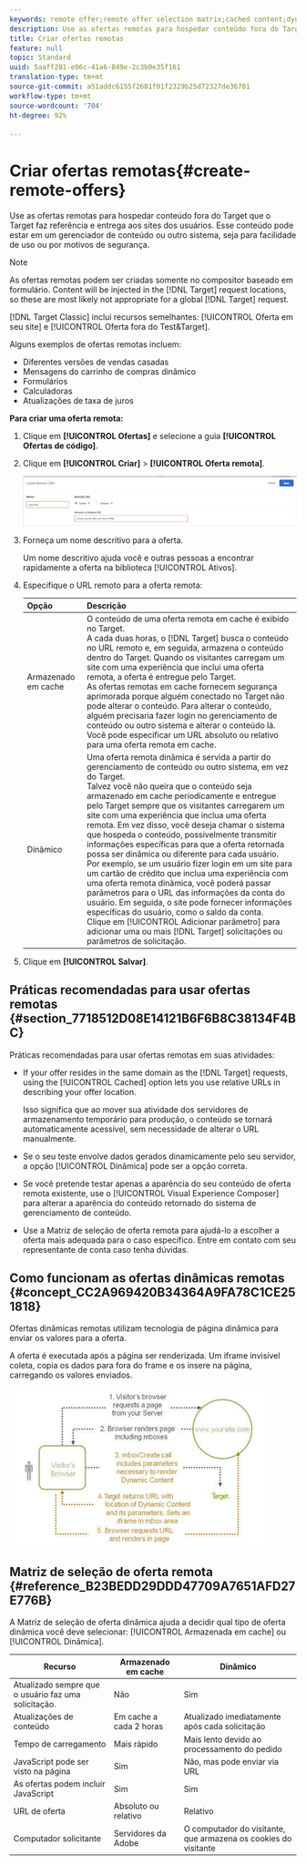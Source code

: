 ```yaml
---
keywords: remote offer;remote offer selection matrix;cached content;dynamic content
description: Use as ofertas remotas para hospedar conteúdo fora do Target que o Target faz referência e entrega aos sites dos usuários. Esse conteúdo pode estar em um gerenciador de conteúdo ou outro sistema, seja para facilidade de uso ou por motivos de segurança.
title: Criar ofertas remotas
feature: null
topic: Standard
uuid: 5aaff281-e96c-41a6-849e-2c3b0e35f161
translation-type: tm+mt
source-git-commit: a51addc6155f2681f01f2329b25d72327de36701
workflow-type: tm+mt
source-wordcount: '704'
ht-degree: 92%

---
```



# Criar ofertas remotas{#create-remote-offers}

Use as ofertas remotas para hospedar conteúdo fora do Target que o Target faz referência e entrega aos sites dos usuários. Esse conteúdo pode estar em um gerenciador de conteúdo ou outro sistema, seja para facilidade de uso ou por motivos de segurança.

>[!NOTE]
>
>As ofertas remotas podem ser criadas somente no compositor baseado em formulário. Content will be injected in the [!DNL Target] request locations, so these are most likely not appropriate for a global [!DNL Target] request.
>
>[!DNL Target Classic] inclui recursos semelhantes: [!UICONTROL Oferta em seu site] e [!UICONTROL Oferta fora do Test&amp;Target].

Alguns exemplos de ofertas remotas incluem:

* Diferentes versões de vendas casadas
* Mensagens do carrinho de compras dinâmico
* Formulários
* Calculadoras
* Atualizações de taxa de juros

**Para criar uma oferta remota:**

1. Clique em **[!UICONTROL Ofertas]** e selecione a guia **[!UICONTROL Ofertas de código]**.
1. Clique em **[!UICONTROL Criar]** > **[!UICONTROL Oferta remota]**.

   ![](assets/remote_offer_ui.png)

1. Forneça um nome descritivo para a oferta.

   Um nome descritivo ajuda você e outras pessoas a encontrar rapidamente a oferta na biblioteca [!UICONTROL Ativos].

1. Especifique o URL remoto para a oferta remota:

   | Opção | Descrição |
   |--- |--- |
   | Armazenado em cache | O conteúdo de uma oferta remota em cache é exibido no Target.<br>A cada duas horas, o [!DNL Target] busca o conteúdo no URL remoto e, em seguida, armazena o conteúdo dentro do Target. Quando os visitantes carregam um site com uma experiência que inclui uma oferta remota, a oferta é entregue pelo Target.<br>As ofertas remotas em cache fornecem segurança aprimorada porque alguém conectado no Target não pode alterar o conteúdo. Para alterar o conteúdo, alguém precisaria fazer login no gerenciamento de conteúdo ou outro sistema e alterar o conteúdo lá.<br>Você pode especificar um URL absoluto ou relativo para uma oferta remota em cache. |
   | Dinâmico | Uma oferta remota dinâmica é servida a partir do gerenciamento de conteúdo ou outro sistema, em vez do Target.<br>Talvez você não queira que o conteúdo seja armazenado em cache periodicamente e entregue pelo Target sempre que os visitantes carregarem um site com uma experiência que inclua uma oferta remota. Em vez disso, você deseja chamar o sistema que hospeda o conteúdo, possivelmente transmitir informações específicas para que a oferta retornada possa ser dinâmica ou diferente para cada usuário.<br>Por exemplo, se um usuário fizer login em um site para um cartão de crédito que inclua uma experiência com uma oferta remota dinâmica, você poderá passar parâmetros para o URL das informações da conta do usuário. Em seguida, o site pode fornecer informações específicas do usuário, como o saldo da conta.<br>Clique em [!UICONTROL Adicionar parâmetro] para adicionar uma ou mais [!DNL Target] solicitações ou parâmetros de solicitação. |

1. Clique em **[!UICONTROL Salvar]**.

## Práticas recomendadas para usar ofertas remotas {#section_7718512D08E14121B6F6B8C38134F4BC}

Práticas recomendadas para usar ofertas remotas em suas atividades:

* If your offer resides in the same domain as the [!DNL Target] requests, using the [!UICONTROL Cached] option lets you use relative URLs in describing your offer location.

   Isso significa que ao mover sua atividade dos servidores de armazenamento temporário para produção, o conteúdo se tornará automaticamente acessível, sem necessidade de alterar o URL manualmente.

* Se o seu teste envolve dados gerados dinamicamente pelo seu servidor, a opção [!UICONTROL Dinâmica] pode ser a opção correta.
* Se você pretende testar apenas a aparência do seu conteúdo de oferta remota existente, use o [!UICONTROL Visual Experience Composer] para alterar a aparência do conteúdo retornado do sistema de gerenciamento de conteúdo.
* Use a Matriz de seleção de oferta remota para ajudá-lo a escolher a oferta mais adequada para o caso específico. Entre em contato com seu representante de conta caso tenha dúvidas.

## Como funcionam as ofertas dinâmicas remotas {#concept_CC2A969420B34364A9FA78C1CE251818}

Ofertas dinâmicas remotas utilizam tecnologia de página dinâmica para enviar os valores para a oferta.

A oferta é executada após a página ser renderizada. Um iframe invisível coleta, copia os dados para fora do frame e os insere na página, carregando os valores enviados.

![](assets/remote_offer_howitworks_2.jpeg)

## Matriz de seleção de oferta remota {#reference_B23BEDD29DDD47709A7651AFD27E776B}

A Matriz de seleção de oferta dinâmica ajuda a decidir qual tipo de oferta dinâmica você deve selecionar: [!UICONTROL Armazenada em cache] ou [!UICONTROL Dinâmica].

| Recurso | Armazenado em cache | Dinâmico |
|--- |--- |--- |
| Atualizado sempre que o usuário faz uma solicitação. | Não | Sim |
| Atualizações de conteúdo | Em cache a cada 2 horas | Atualizado imediatamente após cada solicitação |
| Tempo de carregamento | Mais rápido | Mais lento devido ao processamento do pedido |
| JavaScript pode ser visto na página | Sim | Não, mas pode enviar via URL |
| As ofertas podem incluir JavaScript | Sim | Sim |
| URL de oferta | Absoluto   ou relativo | Relativo |
| Computador solicitante | Servidores da Adobe | O computador do visitante, que armazena os cookies do visitante |